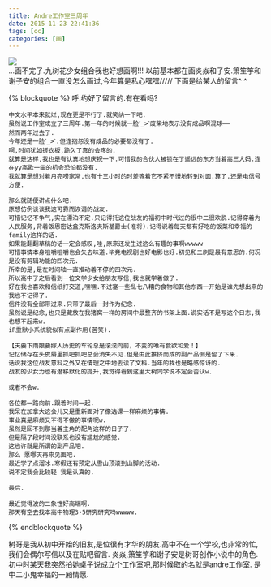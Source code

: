 ```yaml
---
title: Andre工作室三周年
date: 2015-11-23 22:41:36
tags: [oc]
categories: [画]
---
```

<a data-fancybox="gallery" href="P011.jpg"><img src="P011.jpg"></a>
<br>
…画不完了.九树花少女组合我也好想画啊!!!
以前基本都在画炎焱和子安.箫笙竽和谢子安的组合一直没怎么画过,今年算是私心嘿嘿/////
下面是给某人的留言^ ^

{% blockquote %}
    呼.约好了留言的.有在看吗?


    中文水平本来就烂,现在更是不行了.就笑纳一下吧.
    虽然说工作室成立了三周年.第一年的时候就一脸ˊ_>ˋ废柴地表示没有成品啊混球——
    然而两年过去了.
    今年还是一脸ˊ_>ˋ.但连抱怨没有成品的必要都没有了.
    啊,时间犹如搓衣板,跪久了真的会疼的.
    就算是这样,我也是有认真地想庆祝一下.可惜我的合伙人被锁在了遥远的东方当着高三大妈.连在yy高歌一曲的机会恐怕都没有.
    我就算是想对着月亮唠家常,也有十三小时的时差等着它不紧不慢地转到对面.算了.还是电信号方便.

    那么就随便讲点什么吧.
    原想仿例谈谈我这可靠而诙谐的战友.
    可惜记忆不争气,实在漂泊不定.只记得托这位战友的福初中时代过的很中二很欢脱.记得穿着为人民服务,背着饭思密达盒克斯洛夫斯基爵士(准将).记得说着每天都有好吃的饭菜和幸福的family这样的话.
    如果能翻翻草稿的话一定会感叹,哇,原来还发生过这么有趣的事啊wwwww
    可惜事情本身咀嚼咀嚼也会失去味道.毕竟电视剧也好电影也好.初见和二刷是最有意思的.何况是没有剪辑功能的四次元.
    所幸的是,是在时间轴一直推动着不停的四次元.
    所以高中了之后看到一位文学少女给朋友写信,我也就学着做了.
    好在我也喜欢和信纸打交道,嘿嘿.不过塞一些乱七八糟的食物和其他东西一开始是谁先想出来的我也不记得了.
    信件没有全部带过来.只带了最后一封作为纪念.
    虽然说是纪念,也只是藏放在我猪窝一样的房间中最整齐的书架上面.说实话不是写这个日志,我也想不起来w.
    iR重默小系统貌似有点副作用(苦笑).

    【天要下雨娘要嫁人历史的车轮总是滚滚向前，不变的唯有食欲和爱！】
    记忆储存在头皮屑里抓吧抓吧总会消失不见.但是由此推挤而成的副产品倒是留了下来.
    话说我这位战友意料之外又在情理之中地去读了文科.当年的我也是略感惊讶的.
    战友的少女力也有潜移默化的提升,我觉得看到这里大树同学说不定会否认w.

    或者不会w.

    各位都一路向前.跟着时间一起.
    我呆在加拿大这会儿又是重新面对了像选课一样麻烦的事情.
    事业真是麻烦又不得不做的事情呢w.
    虽然是回不到那当着主角的配角这样的日子了.
    但是隔了段时间没联系也没有尴尬的感觉.
    这也许就是所谓的副产品吧.
    那么 愿哪天再来见面吧.
    最近学了点溜冰.寒假还有预定从雪山顶滚到山脚的活动.
    说不定我会比较轻 我是认真的.

    最后.

    最近觉得波的二象性好高端啊.
    那天有空去找本高中物理3-5研究研究吗wwwww.
{% endblockquote %}

树哥是我从初中开始的旧友,是位很有才华的朋友.高中不在一个学校,也非常的忙,我们会偶尔写信以及在贴吧留言.
炎焱,箫笙竽和谢子安是树哥创作小说中的角色.
初中时某天我突然拍她桌子说成立个工作室吧,那时候取的名就是andre工作室.
是中二小鬼幸福的一厢情愿.
